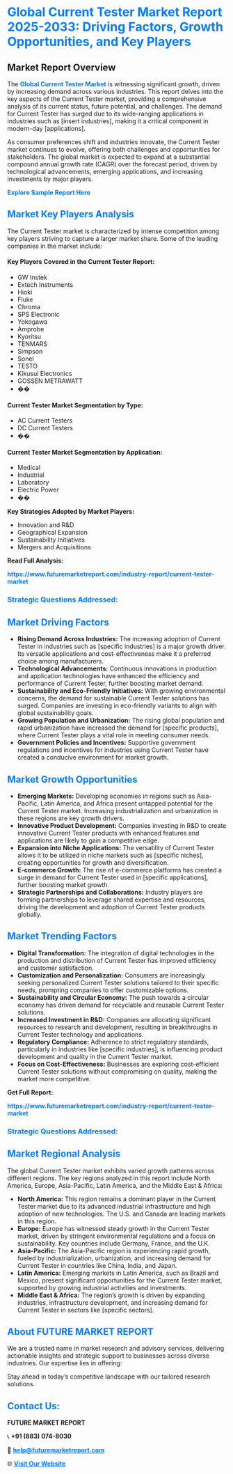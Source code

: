 <h1 style="color: #007BFF;">Global Current Tester Market Report 2025-2033: Driving Factors, Growth Opportunities, and Key Players</h1>

<section id="overview">
<h2>Market Report Overview</h2>
<p>The <a href="https://www.futuremarketreport.com/industry-report/current-tester-market" style="color: #007BFF; text-decoration: none;"><strong>Global Current Tester Market</strong></a> is witnessing significant growth, driven by increasing demand across various industries. This report delves into the key aspects of the Current Tester market, providing a comprehensive analysis of its current status, future potential, and challenges. The demand for Current Tester has surged due to its wide-ranging applications in industries such as [insert industries], making it a critical component in modern-day [applications].</p>
<p>As consumer preferences shift and industries innovate, the Current Tester market continues to evolve, offering both challenges and opportunities for stakeholders. The global market is expected to expand at a substantial compound annual growth rate (CAGR) over the forecast period, driven by technological advancements, emerging applications, and increasing investments by major players.</p>
</section>

<section id="overview">
<p><a href="https://www.futuremarketreport.com/request-sample/reportId=113904" style="color: #007BFF; text-decoration: none;"><strong>Explore Sample Report Here</strong></a></p>
</section>

<section id="key-players">
<h2 style="color: #007BFF;">Market Key Players Analysis</h2>
<p>The Current Tester market is characterized by intense competition among key players striving to capture a larger market share. Some of the leading companies in the market include:</p>
<h4>Key Players Covered in the Current Tester Report:</h4>
<ul><li>GW Instek</li><li>Extech Instruments</li><li>Hioki</li><li>Fluke</li><li>Chroma</li><li>SPS Electronic</li><li>Yokogawa</li><li>Amprobe</li><li>Kyoritsu</li><li>TENMARS</li><li>Simpson</li><li>Sonel</li><li>TESTO</li><li>Kikusui Electronics</li><li>GOSSEN METRAWATT</li><li>��</li></ul>
<h4>Current Tester Market Segmentation by Type:</h4>
<ul><li>AC Current Testers</li><li>DC Current Testers</li><li>��</li></ul>

<h4>Current Tester Market Segmentation by Application:</h4>
<ul><li>Medical</li><li>Industrial</li><li>Laboratory</li><li>Electric Power</li><li>��</li></ul>
<p><strong>Key Strategies Adopted by Market Players:</strong></p>
<ul>
<li>Innovation and R&D</li>
<li>Geographical Expansion</li>
<li>Sustainability Initiatives</li>
<li>Mergers and Acquisitions</li>
</ul>
</section>

<section>
<p><strong>Read Full Analysis: </strong></p><a href="https://www.futuremarketreport.com/industry-report/current-tester-market" style="color: #007BFF; text-decoration: none;"><strong>https://www.futuremarketreport.com/industry-report/current-tester-market</strong></a>
<h3 style="color: #007BFF;">Strategic Questions Addressed:</h3>
</section>

<section id="driving-factors">
<h2 style="color: #007BFF;">Market Driving Factors</h2>
<ul>
<li><strong>Rising Demand Across Industries:</strong> The increasing adoption of Current Tester in industries such as [specific industries] is a major growth driver. Its versatile applications and cost-effectiveness make it a preferred choice among manufacturers.</li>
<li><strong>Technological Advancements:</strong> Continuous innovations in production and application technologies have enhanced the efficiency and performance of Current Tester, further boosting market demand.</li>
<li><strong>Sustainability and Eco-Friendly Initiatives:</strong> With growing environmental concerns, the demand for sustainable Current Tester solutions has surged. Companies are investing in eco-friendly variants to align with global sustainability goals.</li>
<li><strong>Growing Population and Urbanization:</strong> The rising global population and rapid urbanization have increased the demand for [specific products], where Current Tester plays a vital role in meeting consumer needs.</li>
<li><strong>Government Policies and Incentives:</strong> Supportive government regulations and incentives for industries using Current Tester have created a conducive environment for market growth.</li>
</ul>
</section>

<section id="growth-opportunities">
<h2 style="color: #007BFF;">Market Growth Opportunities</h2>
<ul>
<li><strong>Emerging Markets:</strong> Developing economies in regions such as Asia-Pacific, Latin America, and Africa present untapped potential for the Current Tester market. Increasing industrialization and urbanization in these regions are key growth drivers.</li>
<li><strong>Innovative Product Development:</strong> Companies investing in R&D to create innovative Current Tester products with enhanced features and applications are likely to gain a competitive edge.</li>
<li><strong>Expansion into Niche Applications:</strong> The versatility of Current Tester allows it to be utilized in niche markets such as [specific niches], creating opportunities for growth and diversification.</li>
<li><strong>E-commerce Growth:</strong> The rise of e-commerce platforms has created a surge in demand for Current Tester used in [specific applications], further boosting market growth.</li>
<li><strong>Strategic Partnerships and Collaborations:</strong> Industry players are forming partnerships to leverage shared expertise and resources, driving the development and adoption of Current Tester products globally.</li>
</ul>
</section>

<section id="trending-factors">
<h2 style="color: #007BFF;">Market Trending Factors</h2>
<ul>
<li><strong>Digital Transformation:</strong> The integration of digital technologies in the production and distribution of Current Tester has improved efficiency and customer satisfaction.</li>
<li><strong>Customization and Personalization:</strong> Consumers are increasingly seeking personalized Current Tester solutions tailored to their specific needs, prompting companies to offer customizable options.</li>
<li><strong>Sustainability and Circular Economy:</strong> The push towards a circular economy has driven demand for recyclable and reusable Current Tester solutions.</li>
<li><strong>Increased Investment in R&D:</strong> Companies are allocating significant resources to research and development, resulting in breakthroughs in Current Tester technology and applications.</li>
<li><strong>Regulatory Compliance:</strong> Adherence to strict regulatory standards, particularly in industries like [specific industries], is influencing product development and quality in the Current Tester market.</li>
<li><strong>Focus on Cost-Effectiveness:</strong> Businesses are exploring cost-efficient Current Tester solutions without compromising on quality, making the market more competitive.</li>
</ul>
</section>

<section>
<p><strong>Get Full Report: </strong></p><a href="https://www.futuremarketreport.com/industry-report/current-tester-market" style="color: #007BFF; text-decoration: none;"><strong>https://www.futuremarketreport.com/industry-report/current-tester-market</strong></a>
<h3 style="color: #007BFF;">Strategic Questions Addressed:</h3>
</section>


<section id="regional-analysis">
<h2 style="color: #007BFF;">Market Regional Analysis</h2>
<p>The global Current Tester market exhibits varied growth patterns across different regions. The key regions analyzed in this report include North America, Europe, Asia-Pacific, Latin America, and the Middle East & Africa:</p>
<ul>
<li><strong>North America:</strong> This region remains a dominant player in the Current Tester market due to its advanced industrial infrastructure and high adoption of new technologies. The U.S. and Canada are leading markets in this region.</li>
<li><strong>Europe:</strong> Europe has witnessed steady growth in the Current Tester market, driven by stringent environmental regulations and a focus on sustainability. Key countries include Germany, France, and the U.K.</li>
<li><strong>Asia-Pacific:</strong> The Asia-Pacific region is experiencing rapid growth, fueled by industrialization, urbanization, and increasing demand for Current Tester in countries like China, India, and Japan.</li>
<li><strong>Latin America:</strong> Emerging markets in Latin America, such as Brazil and Mexico, present significant opportunities for the Current Tester market, supported by growing industrial activities and investments.</li>
<li><strong>Middle East & Africa:</strong> The region’s growth is driven by expanding industries, infrastructure development, and increasing demand for Current Tester in sectors like [specific sectors].</li>
</ul>
</section>

<footer>
<h2 style="color: #007BFF;">About FUTURE MARKET REPORT</h2>
<p>We are a trusted name in market research and advisory services, delivering actionable insights and strategic support to businesses across diverse industries. Our expertise lies in offering:</p>

<p>Stay ahead in today’s competitive landscape with our tailored research solutions.</p>

<h2 style="color: #007BFF;">Contact Us:</h2>
<p><strong>FUTURE MARKET REPORT</strong></p>
<p>📞 <strong>+91 (883) 074-8030</strong></p>
<p>📧 <strong><a href="mailto:help@futuremarketreport.com" style="color: #007BFF;">help@futuremarketreport.com</a></strong></p>
<p>🌐 <strong><a href="https://www.futuremarketreport.com/" style="color: #007BFF;">Visit Our Website</a></strong></p>
</footer>